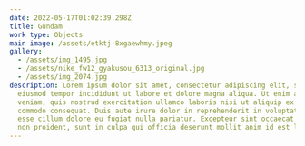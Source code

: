 ```yaml
---
date: 2022-05-17T01:02:39.298Z
title: Gundam
work type: Objects
main image: /assets/etktj-8xgaewhmy.jpeg
gallery:
  - /assets/img_1495.jpg
  - /assets/nike_fw12_gyakusou_6313_original.jpg
  - /assets/img_2074.jpg
description: Lorem ipsum dolor sit amet, consectetur adipiscing elit, sed do
  eiusmod tempor incididunt ut labore et dolore magna aliqua. Ut enim ad minim
  veniam, quis nostrud exercitation ullamco laboris nisi ut aliquip ex ea
  commodo consequat. Duis aute irure dolor in reprehenderit in voluptate velit
  esse cillum dolore eu fugiat nulla pariatur. Excepteur sint occaecat cupidatat
  non proident, sunt in culpa qui officia deserunt mollit anim id est laborum.
---
```

